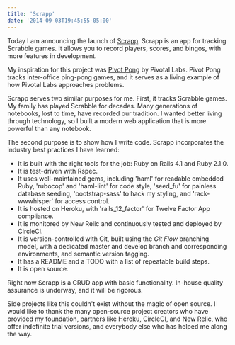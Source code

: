 ```yaml
---
title: 'Scrapp'
date: '2014-09-03T19:45:55-05:00'
---
```


Today I am announcing the launch of <a href='https://github.com/jwworth/scrapp'>Scrapp</a>.  Scrapp is an app for tracking Scrabble games.  It allows you to record players, scores, and bingos, with more features in development.

My inspiration for this project was <a href='https://github.com/seanmoon/pivot-pong'>Pivot Pong</a> by Pivotal Labs.  Pivot Pong tracks inter-office ping-pong games, and it serves as a living example of how Pivotal Labs approaches problems.

Scrapp serves two similar purposes for me.  First, it tracks Scrabble games.  My family has played Scrabble for decades.  Many generations of notebooks, lost to time, have recorded our tradition.  I wanted better living through technology, so I built a modern web application that is more powerful than any notebook.

The second purpose is to show how I write code.  Scrapp incorporates the industry best practices I have learned:

* It is built with the right tools for the job: Ruby on Rails 4.1 and Ruby 2.1.0.
* It is test-driven with Rspec.
* It uses well-maintained gems, including 'haml' for readable embedded Ruby, 'rubocop' and 'haml-lint' for code style, 'seed_fu' for painless database seeding, 'bootstrap-sass' to hack my styling, and 'rack-wwwhisper' for access control.
* It is hosted on Heroku, with 'rails_12_factor' for Twelve Factor App compliance.
* It is monitored by New Relic and continuously tested and deployed by CircleCI.
* It is version-controlled with Git, built using the <em>Git Flow</em> branching model, with a dedicated master and develop branch and corresponding environments, and semantic version tagging.
* It has a README and a TODO with a list of repeatable build steps.
* It is open source.

Right now Scrapp is a CRUD app with basic functionality.  In-house quality assurance is underway, and it will be rigorous.

Side projects like this couldn't exist without the magic of open source.  I would like to thank the many open-source project creators who have provided my foundation, partners like Heroku, CircleCI, and New Relic, who offer indefinite trial versions, and everybody else who has helped me along the way.
